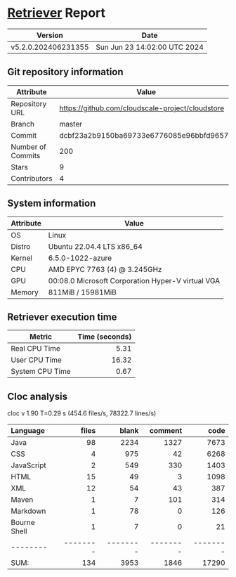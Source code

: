 # [Retriever](https://github.com/PalladioSimulator/Palladio-ReverseEngineering-Retriever) Report
| Version | Date |
| ------- | ---- |
| v5.2.0.202406231355 | Sun Jun 23 14:02:00 UTC 2024 |

## Git repository information
|      Attribute    | Value |
| ----------------- | ----- |
| Repository URL    | https://github.com/cloudscale-project/cloudstore |
| Branch            | master |
| Commit            | dcbf23a2b9150ba69733e6776085e96bbfd96572 |
| Number of Commits | 200 |
| Stars             | 9 |
| Contributors      | 4 |


## System information
| Attribute | Value |
| --------- | ----- |
| OS | Linux  |
| Distro | Ubuntu 22.04.4 LTS x86_64  |
| Kernel | 6.5.0-1022-azure  |
| CPU | AMD EPYC 7763 (4) @ 3.245GHz  |
| GPU | 00:08.0 Microsoft Corporation Hyper-V virtual VGA  |
| Memory | 811MiB / 15981MiB  |

## Retriever execution time
| Metric | Time (seconds) |
| --- | ---: |
| Real CPU Time | 5.31 |
| User CPU Time | 16.32 |
| System CPU Time | 0.67 |
<!--
Explainations:
- __Real CPU Time__: actual time the command has run (can be less than total time spent in user and system mode for multi-threaded processes)
- __User CPU Time__: time the command has spent running in user mode
- __System CPU Time__: time the command has spent running in system or kernel mode
-->

## Cloc analysis
cloc v 1.90  T=0.29 s (454.6 files/s, 78322.7 lines/s)

Language|files|blank|comment|code
:-------|-------:|-------:|-------:|-------:
Java|98|2234|1327|7673
CSS|4|975|42|6268
JavaScript|2|549|330|1403
HTML|15|49|3|1098
XML|12|54|43|387
Maven|1|7|101|314
Markdown|1|78|0|126
Bourne Shell|1|7|0|21
--------|--------|--------|--------|--------
SUM:|134|3953|1846|17290
